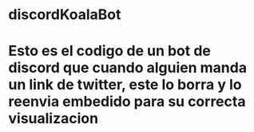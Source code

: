 # discordKoalaBot
<h1>Esto es el codigo de un bot de discord que cuando alguien manda un link de twitter, este lo borra y lo reenvia embedido para su correcta visualizacion</h1>
